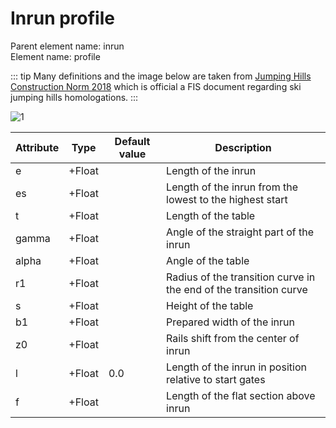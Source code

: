 # Inrun profile

Parent element name: inrun\
Element name: profile

::: tip
 Many definitions and the image below are taken from [Jumping Hills Construction Norm 2018](https://assets.fis-ski.com/image/upload/v1592381507/fis-prod/assets/Construction-Norm_2018-2.pdf) which is official a FIS document regarding ski jumping hills homologations.
:::

![1](/hill.jpg)

| Attribute | Type   | Default value | Description                                                       |
| --------- | ------ | ------------- | ----------------------------------------------------------------- |
| e         | +Float |               | Length of the inrun                                               |
| es        | +Float |               | Length of the inrun from the lowest to the highest start          |
| t         | +Float |               | Length of the table                                               |
| gamma     | +Float |               | Angle of the straight part of the inrun                           |
| alpha     | +Float |               | Angle of the table                                                |
| r1        | +Float |               | Radius of the transition curve in the end of the transition curve |
| s         | +Float |               | Height of the table                                               |
| b1        | +Float |               | Prepared width of the inrun                                       |
| z0        | +Float |               | Rails shift from the center of inrun                              |
| l         | +Float | 0.0           | Length of the inrun in position relative to start gates           |
| f         | +Float |               | Length of the flat section above inrun                            |
